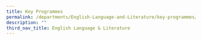 ```yaml
---
title: Key Programmes
permalink: /departments/English-Language-and-Literature/key-programmes/
description: ""
third_nav_title: English Language & Literature
---
```

